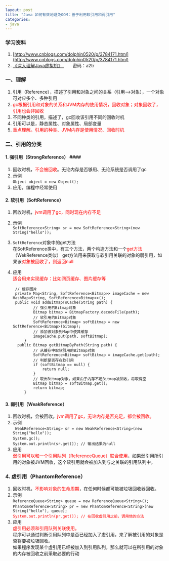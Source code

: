 ```yaml
---
layout: post
title: "Java 如何有效地避免OOM：善于利用软引用和弱引用"
categories:
- java
---
```

### 学习资料 ###
1. [http://www.cnblogs.com/dolphin0520/p/3784171.html](http://www.cnblogs.com/dolphin0520/p/3784171.html) 
2. [《深入理解Java虚拟机》 ](http://pan.baidu.com/s/1c2A3XOO)&emsp;&emsp;密码：a2tr

### <a>一、理解</a> ###
1. 引用（Reference），描述了引用和对象之间的关系（引用-->对象），一个对象可对应多个、多种引用
2. <font color="red">gc根据引用和对象的关系和JVM内存的使用情况，回收对象；对象回收了，引用也会非回收</font>
3. 不同种类的引用，描述了，gc回收该引用不同的回收时机
4. 引用可以是，静态属性、对象属性、局部变量
5. <font color="red">重点理解。引用的种类、JVM内存是使用情况、回收时机</font>


### 二、引用的分类 ###

#### <a>1. 强引用（StrongReference） </a>####

1. 回收时机，<font color="red">不会被回收</font>。无论内存是否够用、无论系统是否调用了gc
2. 示例<br/>
	`Object object = new Object();`<br/>
3. 应用，编程中经常使用
	
#### <a>2. 软引用（SoftReference）</a> ####

1. 回收时机，<font color="red">jvm调用了gc，同时现在内存不足</font>
2. 示例<br/>
	 `SoftReference<String> sr = new SoftReference<String>(new String("hello")); `
3. `SoftReference`对象中的get方法<br/>
	在SoftReference类中，有三个方法，两个构造方法和一个<font color="red">get方法</font>（WekReference类似）
	get方法用来获取与软引用关联的对象的弱引用，如果该<font color="red">对象被回收了，则返回null</font>
3. 应用<br/><font color="red">适合用来实现缓存：比如网页缓存、图片缓存等</font>

		// 缓存图片
		private Map<String, SoftReference<Bitmap>> imageCache = new HashMap<String, SoftReference<Bitmap>>();
		public void addBitmapToCache(String path) {
		        // 强引用的Bitmap对象
		        Bitmap bitmap = BitmapFactory.decodeFile(path);
		        // 软引用的Bitmap对象
		        SoftReference<Bitmap> softBitmap = new SoftReference<Bitmap>(bitmap);
		        // 添加该对象到Map中使其缓存
		        imageCache.put(path, softBitmap);
		    }
		 public Bitmap getBitmapByPath(String path) {
		        // 从缓存中取软引用的Bitmap对象
		        SoftReference<Bitmap> softBitmap = imageCache.get(path);
		        // 判断是否存在软引用
		        if (softBitmap == null) {
		            return null;
		        }
		        // 取出Bitmap对象，如果由于内存不足Bitmap被回收，将取得空
		        Bitmap bitmap = softBitmap.get();
		        return bitmap;
		    }

#### <a>3. 弱引用（WeakReference）</a> ####

1. 回收时机，会被回收。<font color="red">jvm调用了gc，无论内存是否充足，都会被回收。</font>
2. 示例<br/>
	` WeakReference<String> sr = new WeakReference<String>(new String("hello"));`<br/>
	`System.gc();`<br/>
	`System.out.println(sr.get()); // 输出结果为null`
3. 应用<br/><font color="red">弱引用可以和一个引用队列（ReferenceQueue）联合使用</font>，如果弱引用所引用的对象被JVM回收，这个软引用就会被加入到与之关联的引用队列中。
	
### <a>4. 虚引用（PhantomReference）</a> ###
1. 回收时机，<font color="red">不影响对象的生命周期</font>，在任何时候都可能被垃圾回收器回收。
2. 示例<br/>
	`ReferenceQueue<String> queue = new ReferenceQueue<String>();`<br/>
	`PhantomReference<String> pr = new PhantomReference<String>(new String("hello"), queue);`<br/>
	<font color="red">`System.out.println(pr.get()); // 在回收虚引用之前，调用他的方法`</font>
3. 应用<br/>
	<font color="red">虚引用必须和引用队列关联使用。</font><br/>
	程序可以通过判断引用队列中是否已经加入了虚引用，来了解被引用的对象是否将要被垃圾回收。<br/>
	如果程序发现某个虚引用已经被加入到引用队列，那么就可以在所引用的对象的内存被回收之前采取必要的行动</font>